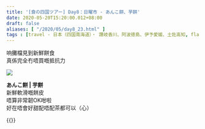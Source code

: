 ```yaml
---
title: '[食の四国ツアー] Day8：日曜市 - あんこ餅、芋餅'
date: 2020-05-20T15:20:00.012+08:00
draft: false
aliases: [ "/2020/05/day8_23.html" ]
tags : [travel - 日本（四国南海道）・ 讚岐香川、阿波徳島、伊予愛媛、土佐高知, flavor - 螞蟻族]
---
```


响攤檔見到新鮮餅食  
真係完全冇唔買嘅抵抗力

![](/images/shikoku8d.jpg)

**あんこ餅 | 芋餅**  
新鮮軟滑嘅餅皮  
唔算非常韌OK咁啦  
好在唔會好甜配唔配茶都可以（心）

  
{{<shikoku>}}
